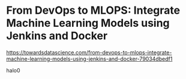 # From DevOps to MLOPS: Integrate Machine Learning Models using Jenkins and Docker

https://towardsdatascience.com/from-devops-to-mlops-integrate-machine-learning-models-using-jenkins-and-docker-79034dbedf1

halo0
